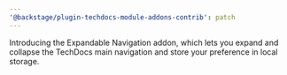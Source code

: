 ```yaml
---
'@backstage/plugin-techdocs-module-addons-contrib': patch
---
```


Introducing the Expandable Navigation addon, which lets you expand and collapse the TechDocs main navigation and store your preference in local storage.
